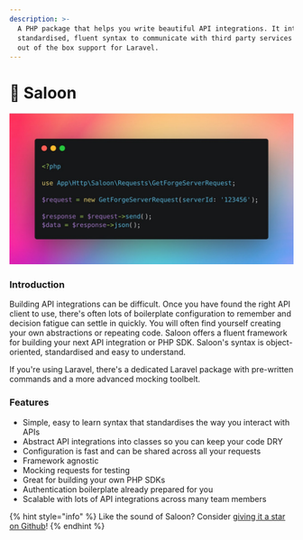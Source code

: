 ```yaml
---
description: >-
  A PHP package that helps you write beautiful API integrations. It introduces a
  standardised, fluent syntax to communicate with third party services and has
  out of the box support for Laravel.
---
```


# 🚪 Saloon

![](.gitbook/assets/FJFXPeaXEAAihla.jpg)

### Introduction

Building API integrations can be difficult. Once you have found the right API client to use, there's often lots of boilerplate configuration to remember and decision fatigue can settle in quickly. You will often find yourself creating your own abstractions or repeating code. Saloon offers a fluent framework for building your next API integration or PHP SDK. Saloon's syntax is object-oriented, standardised and easy to understand.

If you're using Laravel, there's a dedicated Laravel package with pre-written commands and a more advanced mocking toolbelt.

### Features

* Simple, easy to learn syntax that standardises the way you interact with APIs
* Abstract API integrations into classes so you can keep your code DRY
* Configuration is fast and can be shared across all your requests
* Framework agnostic
* Mocking requests for testing
* Great for building your own PHP SDKs
* Authentication boilerplate already prepared for you
* Scalable with lots of API integrations across many team members

{% hint style="info" %}
Like the sound of Saloon? Consider [giving it a star on Github](https://github.com/sammyjo20/saloon)!
{% endhint %}
